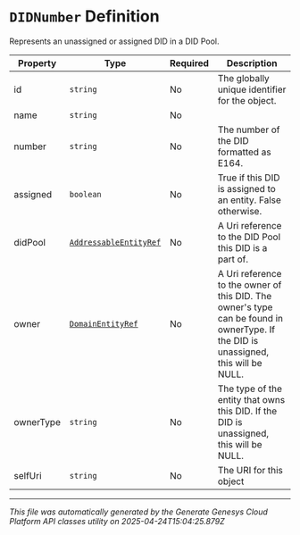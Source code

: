 # `DIDNumber` Definition

Represents an unassigned or assigned DID in a DID Pool.

| Property | Type | Required | Description |
|----------|------|----------|-------------|
| id | `string` | No | The globally unique identifier for the object. |
| name | `string` | No |  |
| number | `string` | No | The number of the DID formatted as E164. |
| assigned | `boolean` | No | True if this DID is assigned to an entity.  False otherwise. |
| didPool | [`AddressableEntityRef`](addressableentityref-definition.md) | No | A Uri reference to the DID Pool this DID is a part of. |
| owner | [`DomainEntityRef`](domainentityref-definition.md) | No | A Uri reference to the owner of this DID.  The owner's type can be found in ownerType.  If the DID is unassigned, this will be NULL. |
| ownerType | `string` | No | The type of the entity that owns this DID.  If the DID is unassigned, this will be NULL. |
| selfUri | `string` | No | The URI for this object |

---

*This file was automatically generated by the Generate Genesys Cloud Platform API classes utility on 2025-04-24T15:04:25.879Z*